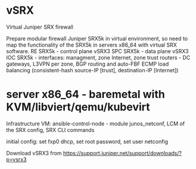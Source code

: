 # vSRX
Virtual Juniper SRX firewall

Prepare modular firewall Juniper SRX5k in virtual environment, so need to map the functionality of the SRX5k in servers x86_64 with virtual SRX software.
RE SRX5k - control plane vSRX3
SPC SRX5k - data plane vSRX3
IOC SRX5k - interfaces: managment, zone Internet, zone trust
routers - DC gateways, L3VPN per zone, BGP routing and auto-FBF ECMP load balancing (consistent-hash source-IP [trust], destination-IP [Internet])

# server x86_64 - baremetal with KVM/libviert/qemu/kubevirt
Infrastructure
VM: ansible-control-node - module junos_netconf, LCM of the SRX config, SRX CLI commands 

initial config: set fxp0 dhcp, set root password, set user netconfig

Download vSRX3 from https://support.juniper.net/support/downloads/?p=vsrx3

